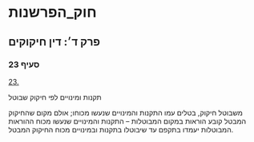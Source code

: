 # חוק_הפרשנות

## פרק ד׳: דין חיקוקים

### סעיף 23

[23.](https://he.wikisource.org/wiki/חוק_הפרשנות#סעיף_23)

תקנות ומינויים לפי חיקוק שבוטל

משבוטל חיקוק, בטלים עמו התקנות והמינויים שנעשו מכוחו; אולם מקום שהחיקוק המבטל קובע הוראות במקום המבוטלות – התקנות והמינויים שנעשו מכוח ההוראות המבוטלות יעמדו בתקפם עד שיבוטלו בתקנות ובמינויים מכוח החיקוק המבטל.